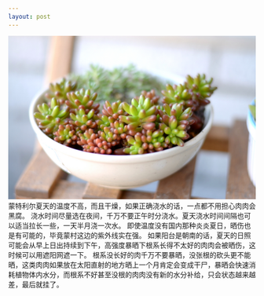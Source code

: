 ```yaml
---
layout: post
---
```

<img src="/images/fulls/07-26.jpg" class="fit image">
蒙特利尔夏天的温度不高，而且干燥，如果正确浇水的话，一点都不用担心肉肉会黑腐。
浇水时间尽量选在夜间，千万不要正午时分浇水。夏天浇水时间间隔也可以适当拉长一些，一天半月浇一次水。
即使温度没有国内那种炎炎夏日，晒伤也是有可能的，毕竟蒙村这边的紫外线实在强。
如果阳台是朝南的话，夏天的日照可能会从早上日出持续到下午，高强度暴晒下根系长得不太好的肉肉会被晒伤，这时候可以用遮阳网遮一下。
根系没长好的肉千万不要暴晒，没张根的砍头更不能晒，这类肉肉如果放在太阳直射的地方晒上一个月肯定会变成干尸，暴晒会快速消耗植物体内水分，而根系不好甚至没根的肉肉没有新的水分补给，只会状态越来越差，最后就挂了。
